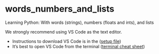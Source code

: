 # words_numbers_and_lists
Learning Python: With words (strings), numbers (floats and ints), and lists

We strongly recommend using VS Code as the text editor.
- Instructions to download VS Code is in the ([setup file](https://github.com/jletienne-evolytics/words_numbers_and_lists/blob/main/0_introduction/01_setup.txt))
- It’s best to open VS Code from the terminal ([terminal cheat sheet](https://github.com/jletienne-evolytics/words_numbers_and_lists/blob/main/0_introduction/02_terminal_commands_cheat_sheet.txt))

